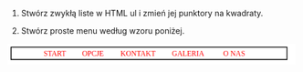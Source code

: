 1. Stwórz zwykłą liste w HTML ul i zmień jej punktory na kwadraty.

2. Stwórz proste menu według wzoru poniżej.

![lista](images/sample.png)
